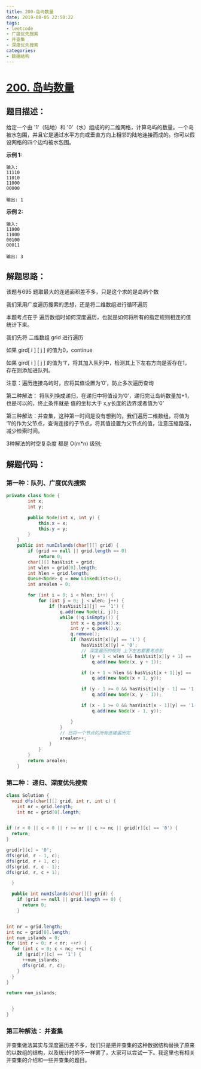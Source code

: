 ```yaml
---
title: 200-岛屿数量
date: 2019-08-05 22:50:22
tags:
- leetcode
- 广度优先搜索
- 并查集
- 深度优先搜索
categories:
- 数据结构
---
```



# [200. 岛屿数量](https://leetcode-cn.com/problems/number-of-islands/)

## 题目描述：

给定一个由 '1'（陆地）和 '0'（水）组成的的二维网格，计算岛屿的数量。一个岛被水包围，并且它是通过水平方向或垂直方向上相邻的陆地连接而成的。你可以假设网格的四个边均被水包围。

**示例 1:**

```objc
输入:
11110
11010
11000
00000

输出: 1
```
<!--more-->
**示例 2:**

```objc
输入:
11000
11000
00100
00011

输出: 3
```



## 解题思路：

该题与695 题取最大的连通面积差不多，只是这个求的是岛屿个数

我们采用广度遍历搜索的思想，还是将二维数组进行循环遍历

本题考点在于 遍历数组时如何深度遍历，也就是如何将所有的指定规则相连的值统计下来。

我们先将 二维数组 grid 进行遍历

如果 gird[ i ] [ j ] 的值为0，continue

如果 gird[ i ] [ j ] 的值为‘1’，将其加入队列中，检测其上下左右方向是否存在1，存在则添加进队列。

注意：遍历连接岛屿时，应将其值设置为‘0’，防止多次遍历查询

第二种解法： 将队列换成递归，在递归中将值设为‘0’，递归完让岛屿数量加+1，也是可以的，终止条件就是 值的坐标大于 x,y长度的边界或者值为‘0’

第三种解法：并查集，这种第一时间是没有想到的，我们遍历二维数组，将值为 ‘1’的作为父节点，查询连接的子节点，将其值设置为父节点的值，注意压缩路径，减少检索时间。

3种解法的时空复杂度 都是 O(m*n) 级别;


## 解题代码：

### 第一种：队列、广度优先搜索

```java
private class Node {
		int x;
		int y;

		public Node(int x, int y) {
			this.x = x;
			this.y = y;
		}
	}
	public int numIslands(char[][] grid) {
		if (grid == null || grid.length == 0)
			return 0;
		char[][] hasVisit = grid;
		int wlen = grid[0].length;
		int hlen = grid.length;
		Queue<Node> q = new LinkedList<>();
		int arealen = 0;

		for (int i = 0; i < hlen; i++) {
			for (int j = 0; j < wlen; j++) {
				if (hasVisit[i][j] == '1') {
					q.add(new Node(i, j));
					while (!q.isEmpty()) {
						int x = q.peek().x;
						int y = q.peek().y;
						q.remove();
						if (hasVisit[x][y] == '1') {
							hasVisit[x][y] = '0';
							// 深度遍历的规则 上下左右都要考虑到
							if (y + 1 < wlen && hasVisit[x][y + 1] == '1')
								q.add(new Node(x, y + 1));

							if (x + 1 < hlen && hasVisit[x + 1][y] == '1')
								q.add(new Node(x + 1, y));

							if (y - 1 >= 0 && hasVisit[x][y - 1] == '1')
								q.add(new Node(x, y - 1));

							if (x - 1 >= 0 && hasVisit[x - 1][y] == '1')
								q.add(new Node(x - 1, y));

						}
					}
					// 已将一个节点的所有连接遍历完
					arealen++;
				}
			}
		}
		return arealen;
	}
```

### 第二种： 递归、深度优先搜索

```java
class Solution {
  void dfs(char[][] grid, int r, int c) {
    int nr = grid.length;
    int nc = grid[0].length;


if (r < 0 || c < 0 || r >= nr || c >= nc || grid[r][c] == '0') {
  return;
}

grid[r][c] = '0';
dfs(grid, r - 1, c);
dfs(grid, r + 1, c);
dfs(grid, r, c - 1);
dfs(grid, r, c + 1);

  }

  public int numIslands(char[][] grid) {
    if (grid == null || grid.length == 0) {
      return 0;
    }


int nr = grid.length;
int nc = grid[0].length;
int num_islands = 0;
for (int r = 0; r < nr; ++r) {
  for (int c = 0; c < nc; ++c) {
    if (grid[r][c] == '1') {
      ++num_islands;
      dfs(grid, r, c);
    }
  }
}

return num_islands;


  }
}
```

### 第三种解法： 并查集

并查集做法其实与深度遍历差不多，我们只是把并查集的这种数据结构替换了原来的以数组的结构，以及统计时的不一样罢了，大家可以尝试一下。我这里也有相关并查集的介绍和一些并查集的题目。

